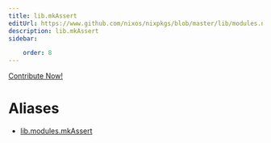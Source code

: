 ```yaml
---
title: lib.mkAssert
editUrl: https://www.github.com/nixos/nixpkgs/blob/master/lib/modules.nix#L1016C14
description: lib.mkAssert
sidebar:

    order: 8
---
```


<a href="https://www.github.com/nixos/nixpkgs/blob/master/lib/modules.nix#L1016C14">Contribute Now!</a>


# Aliases

- [lib.modules.mkAssert](/reference/libmodules.mkAssert)


